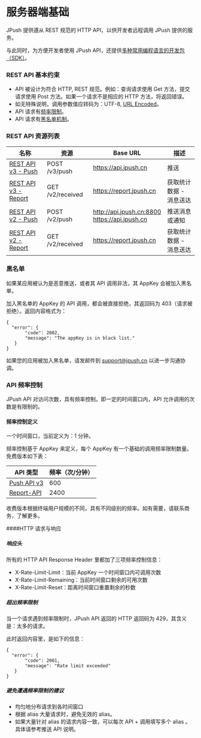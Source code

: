 # 服务器端基础

JPush 提供遵从 REST 规范的 HTTP API，以供开发者远程调用 JPush 提供的服务。

与此同时，为方便开发者使用 JPush API，还提供[多种常用编程语言的开发包（SDK）](../server_sdks)。


### REST API 基本约束

* API 被设计为符合 HTTP, REST 规范。例如：查询请求使用 Get 方法，提交请求使用 Post 方法。如果一个请求不是相应的 HTTP 方法，将返回错误。
* 如无特殊说明，调用参数值应转码为：UTF-8, [URL Encoded](http://en.wikipedia.org/wiki/Percent_encoding)。
* API 请求有[频率限制](#rate_limiting)。
* API 请求有[黑名单机制](#black_list)。


### REST API 资源列表
<a name="api_resources"></a>

| 名称 | 	资源 | Base URL	 |描述|
| ------------ | ------------- | ------------ |----------------|
| [REST API v3 - Push](../rest_api_v3_push)	 | POST /v3/push  | https://api.jpush.cn | 推送 |
| [REST API v3 - Report](../rest_api_v3_report) | GET /v2/received  | https://report.jpush.cn | 获取统计数据 - 消息送达 |
| [REST API v2 - Push](../rest_api_v2_push)  | POST /v2/push  | http://api.jpush.cn:8800 <br /> https://api.jpush.cn | 推送消息或通知|
| [REST API v2 - Report](../rest_api_v2_report) | GET /v2/received  | https://report.jpush.cn | 获取统计数据 - 消息送达 |

### 黑名单
<a name="black_list"></a>

如果某应用被认为是恶意推送，或者其 API 调用非法，其 AppKey 会被加入黑名单。

加入黑名单的 AppKey 的 API 调用，都会被直接拒绝，其返回码为 403（请求被拒绝）。返回内容格式为：

	{
	  "error": {
	       "code": 2002, 
	       "message": "The appKey is in black list."
	   }
	}
 
如果您的应用被加入黑名单，请发邮件到 <support@jpush.cn> 以进一步沟通协调。

### API 频率控制
<a name="rate_limiting"></a>
JPush API 对访问次数，具有频率控制。即一定的时间窗口内，API 允许调用的次数是有限制的。

#### 频率控制定义

一个时间窗口，当前定义为：1 分钟。

频率控制基于 AppKey 来定义，每个 AppKey 有一个基础的调用频率限制数量。免费版本如下表：

|API 类型|频率（次/分钟）|
| ---- | ---- |
|[Push API v3](../rest_api_v3_push)|600|
|[Report-API](../rest_api_v3_report)|2400|

收费版本根据终端用户规模的不同，具有不同级别的频率。如有需要，请联系商务，了解更多。

####HTTP 请求与响应

##### 响应头

所有的 HTTP API Response Header 里都加了三项频率控制信息：

+ X-Rate-Limit-Limit：当前 AppKey 一个时间窗口内可调用次数
+ X-Rate-Limit-Remaining：当前时间窗口剩余的可用次数
+ X-Rate-Limit-Reset：距离时间窗口重置剩余的秒数

##### 超出频率限制

当一个请求遇到频率限制时，JPush API 返回的 HTTP 返回码为 429，其含义是：太多的请求。

此时返回内容里，是如下的信息：

	{
	  "error": {
	       "code": 2001, 
	       "message": "Rate limit exceeded"
	   }
	}
	
##### 避免遭遇频率限制的建议

+ 均匀地分布请求到各时间窗口
+ 根据 alias 大量请求时，避免无效的 alias。
+ 如果大量针对 alias 的请求内容一致，可以每次 API + 调用填写多个 alias 。具体请参考推送 API 说明。


